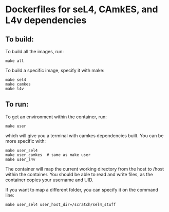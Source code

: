 # Dockerfiles for seL4, CAmkES, and L4v dependencies

## To build:

To build all the images, run:

    make all

To build a specific image, specify it with make:

    make sel4
    make camkes
    make l4v

## To run:

To get an environment within the container, run:

    make user

which will give you a terminal with camkes dependencies built. You can be more specific with:

    make user_sel4
    make user_camkes  # same as make user
    make user_l4v

The container will map the current working directory from the host to /host within the container. You should be able to read and write files, as the container copies your username and UID.

If you want to map a different folder, you can specify it on the command line:

    make user_sel4 user_host_dir=/scratch/sel4_stuff


